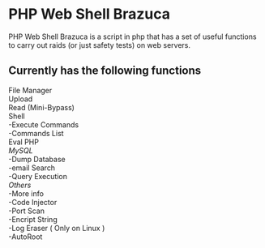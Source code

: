 PHP Web Shell Brazuca
============
PHP Web Shell Brazuca is a script in php that has a set of useful functions to carry out raids (or just safety tests) on web servers.

Currently has the following functions
----
File Manager<br>
Upload<br>
Read (Mini-Bypass)<br>
Shell<br>
  -Execute Commands<br>
  -Commands List<br>
Eval PHP<br>
<i>MySQL</i><br>
  -Dump Database<br>
  -email Search<br>
  -Query Execution<br>
<i>Others</i><br>
  -More info<br>
  -Code Injector<br>
  -Port Scan<br>
  -Encript String<br>
  -Log Eraser ( Only on Linux )<br>
  -AutoRoot<br>
